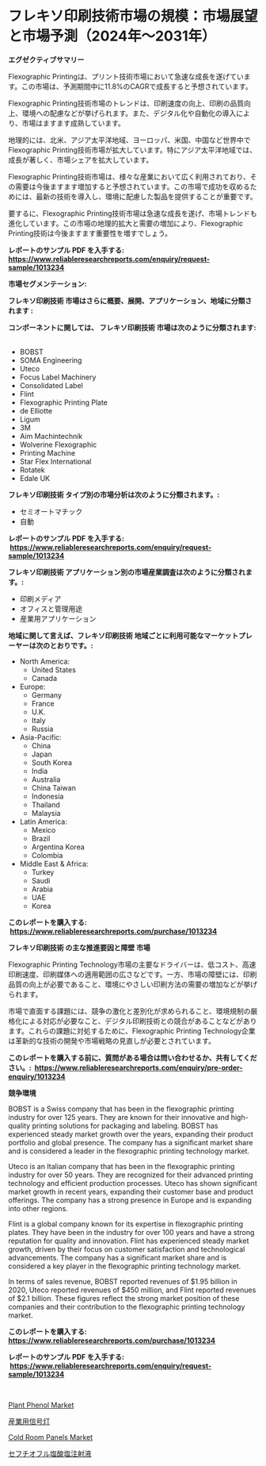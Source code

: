<p><h1>フレキソ印刷技術市場の規模：市場展望と市場予測（2024年〜2031年）</h1></p><p><strong>エグゼクティブサマリー</strong></p>
<p><p>Flexographic Printingは、プリント技術市場において急速な成長を遂げています。この市場は、予測期間中に11.8%のCAGRで成長すると予想されています。</p><p>Flexographic Printing技術市場のトレンドは、印刷速度の向上、印刷の品質向上、環境への配慮などが挙げられます。また、デジタル化や自動化の導入により、市場はますます成熟しています。</p><p>地理的には、北米、アジア太平洋地域、ヨーロッパ、米国、中国など世界中でFlexographic Printing技術市場が拡大しています。特にアジア太平洋地域では、成長が著しく、市場シェアを拡大しています。</p><p>Flexographic Printing技術市場は、様々な産業において広く利用されており、その需要は今後ますます増加すると予想されています。この市場で成功を収めるためには、最新の技術を導入し、環境に配慮した製品を提供することが重要です。</p><p>要するに、Flexographic Printing技術市場は急速な成長を遂げ、市場トレンドも進化しています。この市場の地理的拡大と需要の増加により、Flexographic Printing技術は今後ますます重要性を増すでしょう。</p></p>
<p><strong>レポートのサンプル PDF を入手する: <a href="https://www.reliableresearchreports.com/enquiry/request-sample/1013234">https://www.reliableresearchreports.com/enquiry/request-sample/1013234</a></strong></p>
<p><strong>市場セグメンテーション:</strong></p>
<p><strong> フレキソ印刷技術 市場はさらに概要、展開、アプリケーション、地域に分類されます :</strong></p>
<p><strong>コンポーネントに関しては、 フレキソ印刷技術 市場は次のように分類されます: &nbsp;</strong></p>
<p><ul><li>BOBST</li><li>SOMA Engineering</li><li>Uteco</li><li>Focus Label Machinery</li><li>Consolidated Label</li><li>Flint</li><li>Flexographic Printing Plate</li><li>de Elliotte</li><li>Ligum</li><li>3M</li><li>Aim Machintechnik</li><li>Wolverine Flexographic</li><li>Printing Machine</li><li>Star Flex International</li><li>Rotatek</li><li>Edale UK</li></ul></p>
<p><strong> フレキソ印刷技術 タイプ別の市場分析は次のように分類されます。:</strong></p>
<p><ul><li>セミオートマチック</li><li>自動</li></ul></p>
<p><strong>レポートのサンプル PDF を入手する: &nbsp;<a href="https://www.reliableresearchreports.com/enquiry/request-sample/1013234">https://www.reliableresearchreports.com/enquiry/request-sample/1013234</a></strong></p>
<p><strong> フレキソ印刷技術 アプリケーション別の市場産業調査は次のように分類されます。:</strong></p>
<p><ul><li>印刷メディア</li><li>オフィスと管理用途</li><li>産業用アプリケーション</li></ul></p>
<p><strong>地域に関して言えば、フレキソ印刷技術 地域ごとに利用可能なマーケットプレーヤーは次のとおりです。:</strong></p>
<p><ul>
    <li>
        North America:
        <ul>
            <li>United States</li>
            <li>Canada</li>
        </ul>
    </li>
    <li>
        Europe:
        <ul>
            <li>Germany</li>
            <li>France</li>
            <li>U.K.</li>
            <li>Italy</li>
            <li>Russia</li>
        </ul>
    </li>
    <li>
        Asia-Pacific:
        <ul>
            <li>China</li>
            <li>Japan</li>
            <li>South Korea</li>
            <li>India</li>
            <li>Australia</li>
            <li>China Taiwan</li>
            <li>Indonesia</li>
            <li>Thailand</li>
            <li>Malaysia</li>
        </ul>
    </li>
    <li>
        Latin America:
        <ul>
            <li>Mexico</li>
            <li>Brazil</li>
            <li>Argentina Korea</li>
            <li>Colombia</li>
        </ul>
    </li>
    <li>
        Middle East & Africa:
        <ul>
            <li>Turkey</li>
            <li>Saudi</li>
            <li>Arabia</li>
            <li>UAE</li>
            <li>Korea</li>
        </ul>
    </li>
    </ul></p>
<p><strong>このレポートを購入する: &nbsp;<a href="https://www.reliableresearchreports.com/purchase/1013234">https://www.reliableresearchreports.com/purchase/1013234</a></strong></p>
<p><strong>フレキソ印刷技術 の主な推進要因と障壁 市場</strong></p>
<p><p>Flexographic Printing Technology市場の主要なドライバーは、低コスト、高速印刷速度、印刷媒体への適用範囲の広さなどです。一方、市場の障壁には、印刷品質の向上が必要であること、環境にやさしい印刷方法の需要の増加などが挙げられます。</p><p>市場で直面する課題には、競争の激化と差別化が求められること、環境規制の厳格化による対応が必要なこと、デジタル印刷技術との競合があることなどがあります。これらの課題に対処するために、Flexographic Printing Technology企業は革新的な技術の開発や市場戦略の見直しが必要とされています。</p></p>
<p><strong>このレポートを購入する前に、質問がある場合は問い合わせるか、共有してください。:&nbsp; <a href="https://www.reliableresearchreports.com/enquiry/pre-order-enquiry/1013234">https://www.reliableresearchreports.com/enquiry/pre-order-enquiry/1013234</a></strong></p>
<p><strong>競争環境</strong></p>
<p><p>BOBST is a Swiss company that has been in the flexographic printing industry for over 125 years. They are known for their innovative and high-quality printing solutions for packaging and labeling. BOBST has experienced steady market growth over the years, expanding their product portfolio and global presence. The company has a significant market share and is considered a leader in the flexographic printing technology market.</p><p>Uteco is an Italian company that has been in the flexographic printing industry for over 50 years. They are recognized for their advanced printing technology and efficient production processes. Uteco has shown significant market growth in recent years, expanding their customer base and product offerings. The company has a strong presence in Europe and is expanding into other regions.</p><p>Flint is a global company known for its expertise in flexographic printing plates. They have been in the industry for over 100 years and have a strong reputation for quality and innovation. Flint has experienced steady market growth, driven by their focus on customer satisfaction and technological advancements. The company has a significant market share and is considered a key player in the flexographic printing technology market.</p><p>In terms of sales revenue, BOBST reported revenues of $1.95 billion in 2020, Uteco reported revenues of $450 million, and Flint reported revenues of $2.1 billion. These figures reflect the strong market position of these companies and their contribution to the flexographic printing technology market.</p></p>
<p><strong>このレポートを購入する: &nbsp; <a href="https://www.reliableresearchreports.com/purchase/1013234">https://www.reliableresearchreports.com/purchase/1013234</a></strong></p>
<p><strong>レポートのサンプル PDF を入手する: &nbsp;<a href="https://www.reliableresearchreports.com/enquiry/request-sample/1013234">https://www.reliableresearchreports.com/enquiry/request-sample/1013234</a></strong><strong></strong></p>
<p>&nbsp;</p>
<p><p><a href="https://github.com/arionmp/Market-Research-Report-List-2/blob/main/plant-phenol-market.md">Plant Phenol Market</a></p><p><a href="https://medium.com/@sashabeier2023/%E5%B7%A5%E6%A5%AD%E7%94%A8%E4%BF%A1%E5%8F%B7%E7%81%AF%E3%81%AE%E5%B8%82%E5%A0%B4%E5%B1%95%E6%9C%9B-%E6%A5%AD%E7%95%8C%E6%A6%82%E8%A6%81%E3%81%A8%E4%BA%88%E6%B8%AC-2024%E5%B9%B4%E3%81%8B%E3%82%892031%E5%B9%B4-7eee65f5c470">産業用信号灯</a></p><p><a href="https://github.com/markusgodoy/Market-Research-Report-List-2/blob/main/cold-room-panels-market.md">Cold Room Panels Market</a></p><p><a href="https://medium.com/@valeridd446677/%E3%82%BB%E3%83%95%E3%83%81%E3%82%AA%E3%83%95%E3%83%AB%E5%A1%A9%E9%85%B8%E5%A1%A9%E6%B3%A8%E5%B0%84%E5%B8%82%E5%A0%B4-2031%E5%B9%B4%E3%81%BE%E3%81%A7%E3%81%AE%E5%8B%95%E5%90%91-%E4%BA%88%E6%B8%AC-%E7%AB%B6%E4%BA%89%E5%88%86%E6%9E%90-e65a5f14cfe1">セフチオフル塩酸塩注射液</a></p></p>